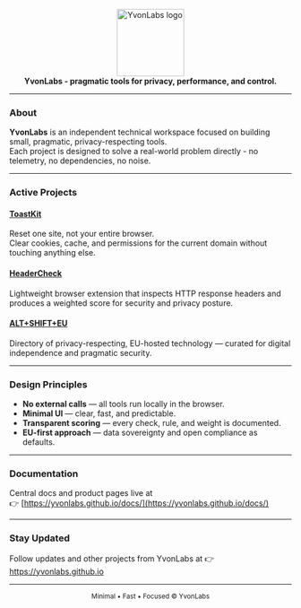 <p align="center">
  <img src="https://yvonlabs.github.io/assets/yvonlabs_mark.png" alt="YvonLabs logo" width="120"><br>
  <b>YvonLabs - pragmatic tools for privacy, performance, and control.</b>
</p>

---

### About
**YvonLabs** is an independent technical workspace focused on building small, pragmatic, privacy-respecting tools.  
Each project is designed to solve a real-world problem directly - no telemetry, no dependencies, no noise.

---

### Active Projects

#### [ToastKit](https://github.com/YvonLabs/toastkit)
Reset one site, not your entire browser.  
Clear cookies, cache, and permissions for the current domain without touching anything else.

#### [HeaderCheck](https://github.com/YvonLabs/headercheck)
Lightweight browser extension that inspects HTTP response headers and produces a weighted score for security and privacy posture.

#### [ALT+SHIFT+EU](https://altshifteu.com)
Directory of privacy-respecting, EU-hosted technology — curated for digital independence and pragmatic security.

---

### Design Principles
- **No external calls** — all tools run locally in the browser.
- **Minimal UI** — clear, fast, and predictable.
- **Transparent scoring** — every check, rule, and weight is documented.
- **EU-first approach** — data sovereignty and open compliance as defaults.

---

### Documentation
Central docs and product pages live at  
👉 [https://yvonlabs.github.io/docs/](https://yvonlabs.github.io/docs/)

---

### Stay Updated
Follow updates and other projects from YvonLabs at
👉 https://yvonlabs.github.io

---

<p align="center">
  <sub>Minimal • Fast • Focused © YvonLabs</sub>
</p>
